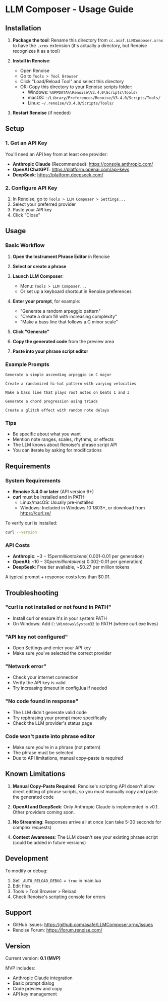 # LLM Composer - Usage Guide

## Installation

1. **Package the tool**: Rename this directory from `cc.asaf.LLMComposer.xrnx` to have the `.xrnx` extension (it's actually a directory, but Renoise recognizes it as a tool)

2. **Install in Renoise**:
   - Open Renoise
   - Go to `Tools > Tool Browser`
   - Click "Load/Reload Tool" and select this directory
   - OR: Copy this directory to your Renoise scripts folder:
     - Windows: `%APPDATA%\Renoise\V3.4.0\Scripts\Tools\`
     - macOS: `~/Library/Preferences/Renoise/V3.4.0/Scripts/Tools/`
     - Linux: `~/.renoise/V3.4.0/Scripts/Tools/`

3. **Restart Renoise** (if needed)

## Setup

### 1. Get an API Key

You'll need an API key from at least one provider:

- **Anthropic Claude** (Recommended): https://console.anthropic.com/
- **OpenAI ChatGPT**: https://platform.openai.com/api-keys
- **DeepSeek**: https://platform.deepseek.com/

### 2. Configure API Key

1. In Renoise, go to `Tools > LLM Composer > Settings...`
2. Select your preferred provider
3. Paste your API key
4. Click "Close"

## Usage

### Basic Workflow

1. **Open the Instrument Phrase Editor** in Renoise
2. **Select or create a phrase**
3. **Launch LLM Composer**:
   - Menu: `Tools > LLM Composer...`
   - Or set up a keyboard shortcut in Renoise preferences

4. **Enter your prompt**, for example:
   - "Generate a random arpeggio pattern"
   - "Create a drum fill with increasing complexity"
   - "Make a bass line that follows a C minor scale"

5. **Click "Generate"**

6. **Copy the generated code** from the preview area

7. **Paste into your phrase script editor**

### Example Prompts

```
Generate a simple ascending arpeggio in C major

Create a randomized hi-hat pattern with varying velocities

Make a bass line that plays root notes on beats 1 and 3

Generate a chord progression using triads

Create a glitch effect with random note delays
```

### Tips

- Be specific about what you want
- Mention note ranges, scales, rhythms, or effects
- The LLM knows about Renoise's phrase script API
- You can iterate by asking for modifications

## Requirements

### System Requirements

- **Renoise 3.4.0 or later** (API version 6+)
- **curl** must be installed and in PATH:
  - Linux/macOS: Usually pre-installed
  - Windows: Included in Windows 10 1803+, or download from https://curl.se/

To verify curl is installed:
```bash
curl --version
```

### API Costs

- **Anthropic**: ~$3-15 per million tokens (~$0.001-0.01 per generation)
- **OpenAI**: ~$10-30 per million tokens (~$0.002-0.01 per generation)
- **DeepSeek**: Free tier available, ~$0.27 per million tokens

A typical prompt + response costs less than $0.01.

## Troubleshooting

### "curl is not installed or not found in PATH"
- Install curl or ensure it's in your system PATH
- On Windows: Add `C:\Windows\System32` to PATH (where curl.exe lives)

### "API key not configured"
- Open Settings and enter your API key
- Make sure you've selected the correct provider

### "Network error"
- Check your internet connection
- Verify the API key is valid
- Try increasing timeout in config.lua if needed

### "No code found in response"
- The LLM didn't generate valid code
- Try rephrasing your prompt more specifically
- Check the LLM provider's status page

### Code won't paste into phrase editor
- Make sure you're in a phrase (not pattern)
- The phrase must be selected
- Due to API limitations, manual copy-paste is required

## Known Limitations

1. **Manual Copy-Paste Required**: Renoise's scripting API doesn't allow direct editing of phrase scripts, so you must manually copy and paste the generated code

2. **OpenAI and DeepSeek**: Only Anthropic Claude is implemented in v0.1. Other providers coming soon.

3. **No Streaming**: Responses arrive all at once (can take 5-30 seconds for complex requests)

4. **Context Awareness**: The LLM doesn't see your existing phrase script (could be added in future versions)

## Development

To modify or debug:

1. Set `_AUTO_RELOAD_DEBUG = true` in main.lua
2. Edit files
3. Tools > Tool Browser > Reload
4. Check Renoise's scripting console for errors

## Support

- GitHub Issues: https://github.com/asafe/LLMComposer.xrnx/issues
- Renoise Forum: https://forum.renoise.com/

## Version

Current version: **0.1 (MVP)**

MVP includes:
- Anthropic Claude integration
- Basic prompt dialog
- Code preview and copy
- API key management
